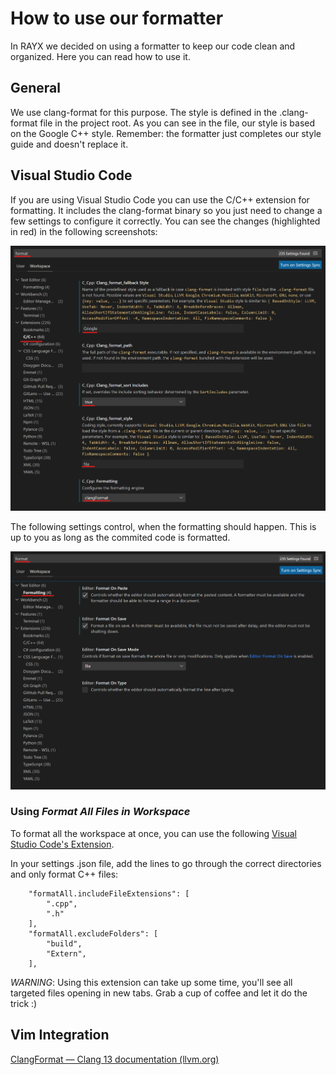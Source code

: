# How to use our formatter

In RAYX we decided on using a formatter to keep our code clean and organized. Here you can read how to use it.

## General

We use clang-format for this purpose. The style is defined in the .clang-format file in the project root. As you can see in the file, our style is based on the Google C++ style. Remember: the formatter just completes our style guide and doesn't replace it.

## Visual Studio Code

If you are using Visual Studio Code you can use the C/C++ extension for formatting. It includes the clang-format binary so you just need to change a few settings to configure it correctly. You can see the changes (highlighted in red) in the following screenshots:

![image](../res/format1.png)

The following settings control, when the formatting should happen. This is up to you as long as the commited code is formatted.

![image](../res/format2.png)

### Using _Format All Files in Workspace_
To format all the workspace at once, you can use the following [Visual Studio Code's Extension](https://marketplace.visualstudio.com/items?itemName=alexr00.formatallfilesinworkspace).

In your settings .json file, add the lines to go through the correct directories and only format C++ files:

```
    "formatAll.includeFileExtensions": [
        ".cpp",
        ".h"
    ],
    "formatAll.excludeFolders": [
        "build",
        "Extern",
    ], 
```

*WARNING*: Using this extension can take up some time, you'll see all targeted files opening in new tabs. Grab a cup of coffee and let it do the trick :)

## Vim Integration

[ClangFormat — Clang 13 documentation (llvm.org)](https://clang.llvm.org/docs/ClangFormat.html#vim-integration)

